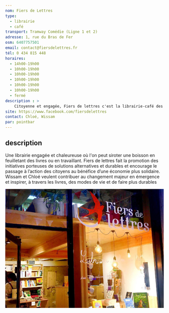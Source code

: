 ```yaml
---
nom: Fiers de Lettres
type: 
  - librairie
  - café
transport: Tramway Comédie (Ligne 1 et 2)
adresse: 1, rue du Bras de Fer
osm: 6407757501
email: contact@fiersdelettres.fr 
tél: 0 434 815 448
horaires:
  - 14h00-19h00
  - 10h00-19h00
  - 10h00-19h00
  - 10h00-19h00
  - 10h00-19h00
  - 10h00-19h00
  - fermé
description : >
    Citoyenne et engagée, Fiers de lettres c'est la librairie-café des alternatives durables de Montpellier.
site: https://www.facebook.com/fiersdelettres
contact: Chloé, Wissam
par: pointbar
---
```


## description

Une librairie engagée et chaleureuse où l'on peut siroter une boisson en feuilletant des livres ou en travaillant. Fiers de lettres fait la promotion des initiatives porteuses de solutions alternatives et durables et encourage le passage à l’action des citoyens au bénéfice d’une économie plus solidaire. Wissam et Chloé veulent contribuer au changement majeur en émergence et inspirer, à travers les livres, des modes de vie et de faire plus durables  

![Fiers de Lettres](./media/fiers-de-lettres.jpg)
